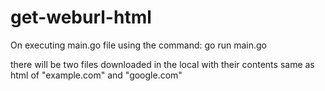 # get-weburl-html

On executing main.go file using the command: go run main.go

there will be two files downloaded in the local with their contents same as html of "example.com" and "google.com"
